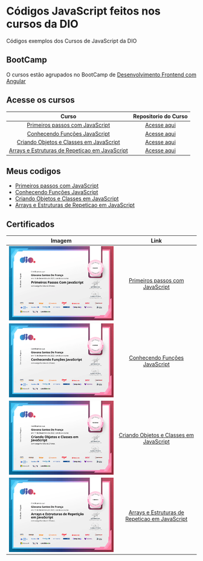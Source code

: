# Códigos JavaScript feitos nos cursos da DIO
Códigos exemplos dos Cursos de JavaScript da DIO

## BootCamp 
O cursos estão agrupados no BootCamp de [Desenvolvimento Frontend com Angular](https://web.dio.me/track/coding-future-banco-pan-desenvolvimento-frontend-com-angular)

## Acesse os cursos
Curso  | Repositorio do Curso
:---------: | :------:
[Primeiros passos com JavaScript](https://web.dio.me/course/primeiros-passos-com-javascript/learning/f699d9a3-0b44-461f-9839-602945ea6579?back=/track/coding-future-banco-pan-desenvolvimento-frontend-com-angular&tab=undefined&moduleId=undefined) | [Acesse aqui](https://github.com/digitalinnovationone/javascript-developer-m1)
[Conhecendo Funções JavaScript](https://web.dio.me/course/conhecendo-funcoes-javascript/learning/85b3ec82-438b-4a29-974a-c4af7e12d9d0?back=/track/coding-future-banco-pan-desenvolvimento-frontend-com-angular&tab=undefined&moduleId=undefined) | [Acesse aqui](https://github.com/digitalinnovationone/javascript-developer-m1)
[Criando Objetos e Classes em JavaScript](https://web.dio.me/course/criando-objetos-e-classes-em-javascript/learning/0048b76e-1d27-406a-9d29-fc808c2d9bae?back=/track/coding-future-banco-pan-desenvolvimento-frontend-com-angular&tab=undefined&moduleId=undefined) | [Acesse aqui](https://github.com/digitalinnovationone/javascript-developer-m1)
[Arrays e Estruturas de Repeticao em JavaScript](https://web.dio.me/course/arrays-e-estruturas-de-repeticao-em-javascript/learning/f38267b5-4d9d-4433-b9f5-01d0920fb0d9?back=/track/coding-future-banco-pan-desenvolvimento-frontend-com-angular&tab=undefined&moduleId=undefined) | [Acesse aqui](https://github.com/digitalinnovationone/javascript-developer-m1)

## Meus codigos 
* [Primeiros passos com JavaScript](/Cursos/Primeiros-Passos-Com-JavaScript)
* [Conhecendo Funções JavaScript](/Cursos/Conhecendo-Funcoes-JavaScript)
* [Criando Objetos e Classes em JavaScript](/Cursos/Criando-Objetos-E-Classes-Em-JavaScript)
* [Arrays e Estruturas de Repeticao em JavaScript](/Cursos/Arrays-E-Estruturas-De-Repeticao-Em-JavaScript)

## Certificados
Imagem | Link
:---------: | :------:
<img src="Certificados/primeiros-passos-com-javascript.png" width="500" /> | [Primeiros passos com JavaScript](https://www.dio.me/certificate/C6626398/share)
<img src="Certificados/conhecendo-funcoes-javascript.png" width="500" /> | [Conhecendo Funções JavaScript](https://www.dio.me/certificate/6184903B/share)
<img src="Certificados/criando-objetos-e-classes-em-javascript.png" width="500" /> | [Criando Objetos e Classes em JavaScript](https://www.dio.me/certificate/9DBEDEA6/share)
<img src="Certificados/arrays-e-estruturas-de-repeticao-em-javascript.png" width="500" /> | [Arrays e Estruturas de Repeticao em JavaScript](https://www.dio.me/certificate/17DB5D14/share)



